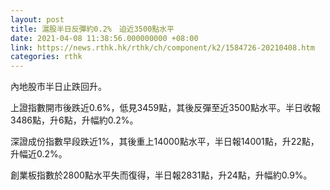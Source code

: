 ```yaml
---
layout: post
title: 滬股半日反彈約0.2%　迫近3500點水平
date: 2021-04-08 11:38:56.000000000 +08:00
link: https://news.rthk.hk/rthk/ch/component/k2/1584726-20210408.htm
categories: rthk
---
```


內地股市半日止跌回升。

上證指數開市後跌近0.6%，低見3459點，其後反彈至近3500點水平。半日收報3486點，升6點，升幅約0.2%。

深證成份指數早段跌近1%，其後重上14000點水平，半日報14001點，升22點，升幅近0.2%。

創業板指數於2800點水平失而復得，半日報2831點，升24點，升幅約0.9%。
